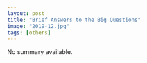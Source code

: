 ```yaml
---
layout: post
title: "Brief Answers to the Big Questions"
image: "2019-12.jpg"
tags: [others]
---
```


No summary available.
